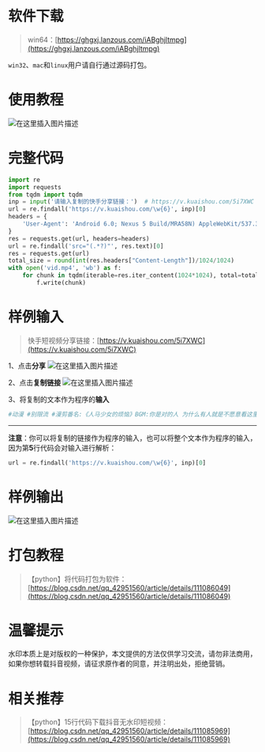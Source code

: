 # 软件下载
> win64：[https://ghgxj.lanzous.com/iABghjltmpg](https://ghgxj.lanzous.com/iABghjltmpg)

`win32`、`mac`和`linux`用户请自行通过源码打包。
# 使用教程
![在这里插入图片描述](https://img-blog.csdnimg.cn/20201222175941134.gif#pic_center)
# 完整代码
```python
import re
import requests
from tqdm import tqdm
inp = input('请输入复制的快手分享链接：')  # https://v.kuaishou.com/5i7XWC
url = re.findall('https://v.kuaishou.com/\w{6}', inp)[0]
headers = {
    'User-Agent': 'Android 6.0; Nexus 5 Build/MRA58N) AppleWebKit/537.36 (KHTML, like Gecko) Chrome/87.0.4280.88 Mobile Safari/537.36 Edg/87.0.664.66'
}
res = requests.get(url, headers=headers)
url = re.findall('src="(.*?)"', res.text)[0]
res = requests.get(url)
total_size = round(int(res.headers["Content-Length"])/1024/1024)
with open('vid.mp4', 'wb') as f:
    for chunk in tqdm(iterable=res.iter_content(1024*1024), total=total_size, unit='KB'):
        f.write(chunk)
```
# 样例输入
> 快手短视频分享链接：[https://v.kuaishou.com/5i7XWC](https://v.kuaishou.com/5i7XWC)

1、点击**分享**
![在这里插入图片描述](https://img-blog.csdnimg.cn/20201222180259697.png?x-oss-process=image,type_ZmFuZ3poZW5naGVpdGk,shadow_10,text_aHR0cHM6Ly9ibG9nLmNzZG4ubmV0L3FxXzQyOTUxNTYw,size_16,color_FFFFFF,t_70)

2、点击**复制链接**
![在这里插入图片描述](https://img-blog.csdnimg.cn/20201222180358425.png?x-oss-process=image,type_ZmFuZ3poZW5naGVpdGk,shadow_10,text_aHR0cHM6Ly9ibG9nLmNzZG4ubmV0L3FxXzQyOTUxNTYw,size_16,color_FFFFFF,t_70)

3、将复制的文本作为程序的**输入**
```bash
#动漫 #别限流 #漫剪番名:《人马少女的烦恼》BGM:你是对的人 为什么有人就是不愿意看这里呀 https://v.kuaishou.com/8WFShS 复制此消息，打开【快手】直接观看！
```
----
**注意**：你可以将复制的链接作为程序的输入，也可以将整个文本作为程序的输入，因为第**5**行代码会对输入进行解析：
```python
url = re.findall('https://v.kuaishou.com/\w{6}', inp)[0]
```
# 样例输出
![在这里插入图片描述](https://img-blog.csdnimg.cn/20201222181306794.gif#pic_center)

# 打包教程
> 【python】将代码打包为软件：[https://blog.csdn.net/qq_42951560/article/details/111086049](https://blog.csdn.net/qq_42951560/article/details/111086049)
# 温馨提示
水印本质上是对版权的一种保护，本文提供的方法仅供学习交流，请勿非法商用，如果你想转载抖音视频，请征求原作者的同意，并注明出处，拒绝营销。
# 相关推荐
> 【python】15行代码下载抖音无水印短视频：[https://blog.csdn.net/qq_42951560/article/details/111085969](https://blog.csdn.net/qq_42951560/article/details/111085969)
